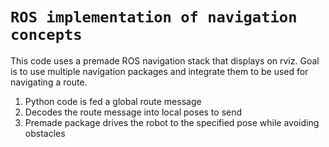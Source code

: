 # `ROS implementation of navigation concepts`
This code uses a premade ROS navigation stack that displays on rviz. Goal is to use multiple navigation packages and integrate them to be used for navigating a route.
1. Python code is fed a global route message
2. Decodes the route message into local poses to send
3. Premade package drives the robot to the specified pose while avoiding obstacles